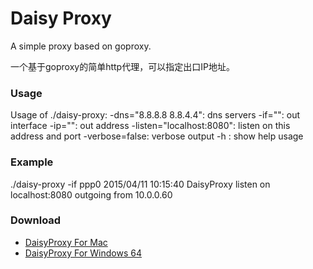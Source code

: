 Daisy Proxy
===========

A simple proxy based on goproxy.

一个基于goproxy的简单http代理，可以指定出口IP地址。

### Usage
Usage of ./daisy-proxy:
  -dns="8.8.8.8 8.8.4.4": dns servers
  -if="": out interface
  -ip="": out address
  -listen="localhost:8080": listen on this address and port
  -verbose=false: verbose output
  -h   : show help usage
  
### Example
./daisy-proxy -if ppp0
2015/04/11 10:15:40 DaisyProxy listen on localhost:8080 outgoing from 10.0.0.60

### Download

* [DaisyProxy For Mac](http://static.hessian.cn/wp-content/uploads/2014/07/daisy-proxy.gz)
* [DaisyProxy For Windows 64](http://static.hessian.cn/wp-content/uploads/2014/09/daisy-proxy.7z)

